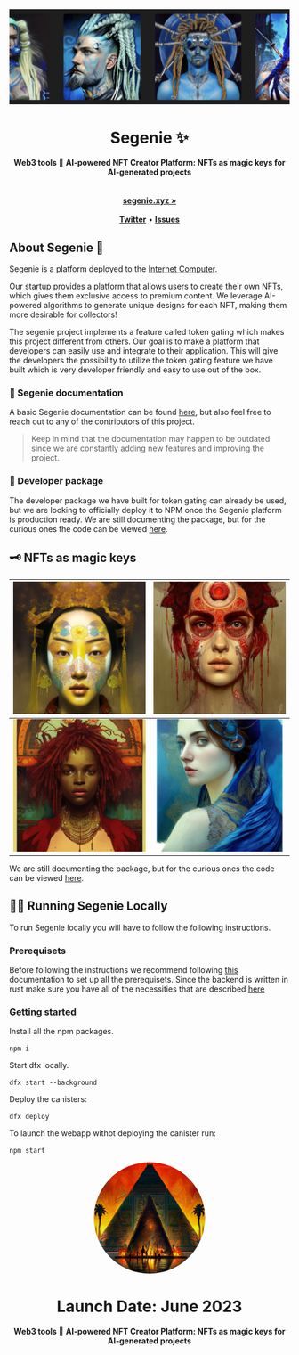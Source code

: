 <div align="center">
    <img src="https://github.com/roger-rangel/Segenie/blob/main/src/segenie_frontend/assets/Screenshot%202023-04-02%20at%205.07.53%20PM.png" alt="Segenie Logo">
    <h1>Segenie ✨</h1>
    <strong>Web3 tools 🌿</strong>
    <strong>AI-powered NFT Creator Platform: NFTs as magic keys for AI-generated projects</strong>
</div>
<br>
<div align="center">
  
</div>
<div align="center">
    <br>
    <a href="https://segenie.xyz"><b>segenie.xyz »</b></a>
    <br><br>
    <a href="https://twitter.com/segeniexyz"><b>Twitter</b></a>
    •
    <a href="https://github.com/roger-rangel/segenie/issues/new"><b>Issues</b></a>
</div>

## About Segenie 👥

Segenie is a platform deployed to the [Internet Computer](https://internetcomputer.org/).

Our startup provides a platform that allows users to create their own NFTs, which gives them exclusive access to premium content. We leverage AI-powered algorithms to generate unique designs for each NFT, making them more desirable for collectors!


The segenie project implements a feature called token gating which makes this project different from others. Our goal is to make a platform that developers can easily use and integrate to their application. This will give the developers the possibility to utilize the token gating feature we have built which is very developer friendly and easy to use out of the box.

### 📄 Segenie documentation
A basic Segenie documentation can be found [here](https://o37ht-fyaaa-aaaap-qavsa-cai.ic0.app/documentation), but also feel free to reach out to any of the contributors of this project.
> Keep in mind that the documentation may happen to be outdated since we are constantly adding new features and improving the project.

### 🚧 Developer package
The developer package we have built for token gating can already be used, but we are looking to officially deploy it to NPM once the Segenie platform is production ready.
We are still documenting the package, but for the curious ones the code can be viewed [here](https://github.com/Szegoo/Segenie-js).

## 🗝️ NFTs as magic keys

![](https://github.com/roger-rangel/Segenie/blob/main/src/segenie_frontend/assets/nft3_segenie.png)  |  ![](https://github.com/roger-rangel/Segenie/blob/main/src/segenie_frontend/assets/nft6_segenie.png)
:-------------------------:|:-------------------------:
![](https://github.com/roger-rangel/Segenie/blob/main/src/segenie_frontend/assets/nft2_segenie.png)  |  ![](https://github.com/roger-rangel/Segenie/blob/main/src/segenie_frontend/assets/segenienfr.png)

We are still documenting the package, but for the curious ones the code can be viewed [here](https://github.com/Szegoo/Segenie-js).

## 🧑‍💻 Running Segenie Locally

To run Segenie locally you will have to follow the following instructions.

### Prerequisets
Before following the instructions we recommend following [this](https://internetcomputer.org/docs/current/developer-docs/setup/deploy-locally) documentation to set up all the prerequisets.
Since the backend is written in rust make sure you have all of the necessities that are described [here](https://internetcomputer.org/docs/current/developer-docs/backend/rust/rust-quickstart)

### Getting started
Install all the npm packages.
```
npm i
```
Start dfx locally.
```
dfx start --background
```
Deploy the canisters:
```
dfx deploy
```
To launch the webapp withot deploying the canister run:
```
npm start
```


<div align="center">
      <img src="https://github.com/roger-rangel/Segenie/blob/main/src/segenie_frontend/assets/pyramid_segenie.png" alt="Segenie Log
  o" height="auto" width="200" style="border-radius:50%">
    <h1>Launch Date: June 2023</h1>
    <strong>Web3 tools 🌿</strong>
    <strong>AI-powered NFT Creator Platform: NFTs as magic keys for AI-generated projects</strong>
</div>
